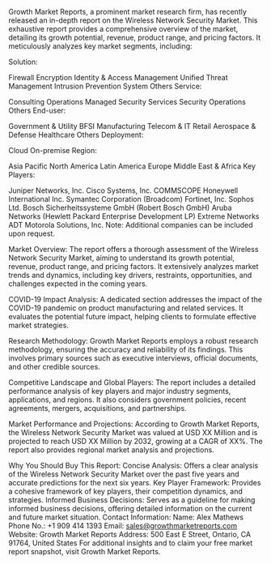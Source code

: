 Growth Market Reports, a prominent market research firm, has recently released an in-depth report on the Wireless Network Security Market. This exhaustive report provides a comprehensive overview of the market, detailing its growth potential, revenue, product range, and pricing factors. It meticulously analyzes key market segments, including:

Solution:

Firewall
Encryption
Identity & Access Management
Unified Threat Management
Intrusion Prevention System
Others
Service:

Consulting Operations
Managed Security Services
Security Operations
Others
End-user:

Government & Utility
BFSI
Manufacturing
Telecom & IT
Retail
Aerospace & Defense
Healthcare
Others
Deployment:

Cloud
On-premise
Region:

Asia Pacific
North America
Latin America
Europe
Middle East & Africa
Key Players:

Juniper Networks, Inc.
Cisco Systems, Inc.
COMMSCOPE
Honeywell International Inc.
Symantec Corporation (Broadcom)
Fortinet, Inc.
Sophos Ltd.
Bosch Sicherheitssysteme GmbH (Robert Bosch GmbH)
Aruba Networks (Hewlett Packard Enterprise Development LP)
Extreme Networks
ADT
Motorola Solutions, Inc.
Note: Additional companies can be included upon request.

Market Overview:
The report offers a thorough assessment of the Wireless Network Security Market, aiming to understand its growth potential, revenue, product range, and pricing factors. It extensively analyzes market trends and dynamics, including key drivers, restraints, opportunities, and challenges expected in the coming years.

COVID-19 Impact Analysis:
A dedicated section addresses the impact of the COVID-19 pandemic on product manufacturing and related services. It evaluates the potential future impact, helping clients to formulate effective market strategies.

Research Methodology:
Growth Market Reports employs a robust research methodology, ensuring the accuracy and reliability of its findings. This involves primary sources such as executive interviews, official documents, and other credible sources.

Competitive Landscape and Global Players:
The report includes a detailed performance analysis of key players and major industry segments, applications, and regions. It also considers government policies, recent agreements, mergers, acquisitions, and partnerships.

Market Performance and Projections:
According to Growth Market Reports, the Wireless Network Security Market was valued at USD XX Million and is projected to reach USD XX Million by 2032, growing at a CAGR of XX%. The report also provides regional market analysis and projections.

Why You Should Buy This Report:
Concise Analysis: Offers a clear analysis of the Wireless Network Security Market over the past five years and accurate predictions for the next six years.
Key Player Framework: Provides a cohesive framework of key players, their competition dynamics, and strategies.
Informed Business Decisions: Serves as a guideline for making informed business decisions, offering detailed information on the current and future market situation.
Contact Information:
Name: Alex Mathews
Phone No.: +1 909 414 1393
Email: sales@growthmarketreports.com
Website: Growth Market Reports
Address: 500 East E Street, Ontario, CA 91764, United States
For additional insights and to claim your free market report snapshot, visit Growth Market Reports.
